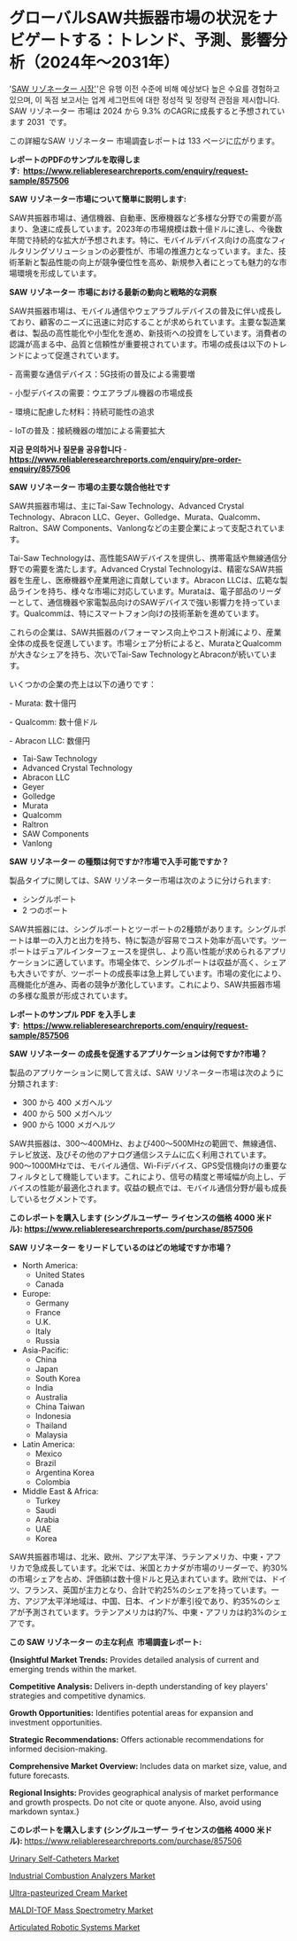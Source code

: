 <p><h1>グローバルSAW共振器市場の状況をナビゲートする：トレンド、予測、影響分析（2024年～2031年）</h1></p><p>'<a href="https://www.reliableresearchreports.com/saw-resonator-r857506?utm_campaign=110&utm_medium=36&utm_source=Github&utm_content=ia&utm_term=31102024&utm_id=saw-resonator">SAW リゾネーター 시장'</a>'은 유행 이전 수준에 비해 예상보다 높은 수요를 경험하고 있으며, 이 독점 보고서는 업계 세그먼트에 대한 정성적 및 정량적 관점을 제시합니다. SAW リゾネーター 市場は 2024 から 9.3% のCAGRに成長すると予想されています 2031&nbsp; です。</p>
<p>この詳細なSAW リゾネーター 市場調査レポートは 133 ページに広がります。</p>
<p><strong>レポートのPDFのサンプルを取得します</strong><strong>:&nbsp;&nbsp;<a href="https://www.reliableresearchreports.com/enquiry/request-sample/857506?utm_campaign=110&utm_medium=36&utm_source=Github&utm_content=ia&utm_term=31102024&utm_id=saw-resonator">https://www.reliableresearchreports.com/enquiry/request-sample/857506</a></strong></p>
<p><strong>SAW リゾネーター市場について簡単に説明します:</strong></p>
<p><p>SAW共振器市場は、通信機器、自動車、医療機器など多様な分野での需要が高まり、急速に成長しています。2023年の市場規模は数十億ドルに達し、今後数年間で持続的な拡大が予想されます。特に、モバイルデバイス向けの高度なフィルタリングソリューションの必要性が、市場の推進力となっています。また、技術革新と製品性能の向上が競争優位性を高め、新規参入者にとっても魅力的な市場環境を形成しています。</p></p>
<p><strong>SAW リゾネーター 市場における最新の動向と戦略的な洞察</strong></p>
<p><p>SAW共振器市場は、モバイル通信やウェアラブルデバイスの普及に伴い成長しており、顧客のニーズに迅速に対応することが求められています。主要な製造業者は、製品の高性能化や小型化を進め、新技術への投資をしています。消費者の認識が高まる中、品質と信頼性が重要視されています。市場の成長は以下のトレンドによって促進されています。</p><p>- 高需要な通信デバイス：5G技術の普及による需要増</p><p>- 小型デバイスの需要：ウエアラブル機器の市場成長</p><p>- 環境に配慮した材料：持続可能性の追求</p><p>- IoTの普及：接続機器の増加による需要拡大</p></p>
<p><strong>지금 문의하거나 질문을 공유합니다</strong><strong>&nbsp;</strong>-<strong><a href="https://www.reliableresearchreports.com/enquiry/pre-order-enquiry/857506?utm_campaign=110&utm_medium=36&utm_source=Github&utm_content=ia&utm_term=31102024&utm_id=saw-resonator">https://www.reliableresearchreports.com/enquiry/pre-order-enquiry/857506</a></strong></p>
<p><strong>SAW リゾネーター 市場の主要な競合他社です</strong></p>
<p><p>SAW共振器市場は、主にTai-Saw Technology、Advanced Crystal Technology、Abracon LLC、Geyer、Golledge、Murata、Qualcomm、Raltron、SAW Components、Vanlongなどの主要企業によって支配されています。</p><p>Tai-Saw Technologyは、高性能SAWデバイスを提供し、携帯電話や無線通信分野での需要を満たします。Advanced Crystal Technologyは、精密なSAW共振器を生産し、医療機器や産業用途に貢献しています。Abracon LLCは、広範な製品ラインを持ち、様々な市場に対応しています。Murataは、電子部品のリーダーとして、通信機器や家電製品向けのSAWデバイスで強い影響力を持っています。Qualcommは、特にスマートフォン向けの技術革新を進めています。</p><p>これらの企業は、SAW共振器のパフォーマンス向上やコスト削減により、産業全体の成長を促進しています。市場シェア分析によると、MurataとQualcommが大きなシェアを持ち、次いでTai-Saw TechnologyとAbraconが続いています。</p><p>いくつかの企業の売上は以下の通りです：</p><p>- Murata: 数十億円</p><p>- Qualcomm: 数十億ドル</p><p>- Abracon LLC: 数億円</p></p>
<p><ul><li>Tai-Saw Technology</li><li>Advanced Crystal Technology</li><li>Abracon LLC</li><li>Geyer</li><li>Golledge</li><li>Murata</li><li>Qualcomm</li><li>Raltron</li><li>SAW Components</li><li>Vanlong</li></ul></p>
<p><strong>SAW リゾネーター の種類は何ですか?市場で入手可能ですか？</strong></p>
<p>製品タイプに関しては、SAW リゾネーター市場は次のように分けられます:</p>
<p><ul><li>シングルポート</li><li>2 つのポート</li></ul></p>
<p><p>SAW共振器には、シングルポートとツーポートの2種類があります。シングルポートは単一の入力と出力を持ち、特に製造が容易でコスト効率が高いです。ツーポートはデュアルインターフェースを提供し、より高い性能が求められるアプリケーションに適しています。市場全体で、シングルポートは収益が高く、シェアも大きいですが、ツーポートの成長率は急上昇しています。市場の変化により、高機能化が進み、両者の競争が激化しています。これにより、SAW共振器市場の多様な風景が形成されています。</p></p>
<p><strong>レポートのサンプル PDF を入手します:&nbsp;</strong><strong>&nbsp;<a href="https://www.reliableresearchreports.com/enquiry/request-sample/857506?utm_campaign=110&utm_medium=36&utm_source=Github&utm_content=ia&utm_term=31102024&utm_id=saw-resonator">https://www.reliableresearchreports.com/enquiry/request-sample/857506</a></strong></p>
<p><strong>SAW リゾネーター の成長を促進するアプリケーションは何ですか?市場？</strong></p>
<p>製品のアプリケーションに関して言えば、SAW リゾネーター市場は次のように分類されます:</p>
<p><ul><li>300 から 400 メガヘルツ</li><li>400 から 500 メガヘルツ</li><li>900 から 1000 メガヘルツ</li></ul></p>
<p><p>SAW共振器は、300〜400MHz、および400〜500MHzの範囲で、無線通信、テレビ放送、及びその他のアナログ通信システムに広く利用されています。900〜1000MHzでは、モバイル通信、Wi-Fiデバイス、GPS受信機向けの重要なフィルタとして機能しています。これにより、信号の精度と帯域幅が向上し、デバイスの性能が最適化されます。収益の観点では、モバイル通信分野が最も成長しているセグメントです。</p></p>
<p><strong>このレポートを購入します (シングルユーザー ライセンスの価格 4000 米ドル):</strong><strong>&nbsp;<a href="https://www.reliableresearchreports.com/purchase/857506?utm_campaign=110&utm_medium=36&utm_source=Github&utm_content=ia&utm_term=31102024&utm_id=saw-resonator">https://www.reliableresearchreports.com/purchase/857506</a></strong></p>
<p><strong>SAW リゾネーター をリードしているのはどの地域ですか市場？</strong></p>
<p><ul>
    <li>
        North America:
        <ul>
            <li>United States</li>
            <li>Canada</li>
        </ul>
    </li>
    <li>
        Europe:
        <ul>
            <li>Germany</li>
            <li>France</li>
            <li>U.K.</li>
            <li>Italy</li>
            <li>Russia</li>
        </ul>
    </li>
    <li>
        Asia-Pacific:
        <ul>
            <li>China</li>
            <li>Japan</li>
            <li>South Korea</li>
            <li>India</li>
            <li>Australia</li>
            <li>China Taiwan</li>
            <li>Indonesia</li>
            <li>Thailand</li>
            <li>Malaysia</li>
        </ul>
    </li>
    <li>
        Latin America:
        <ul>
            <li>Mexico</li>
            <li>Brazil</li>
            <li>Argentina Korea</li>
            <li>Colombia</li>
        </ul>
    </li>
    <li>
        Middle East & Africa:
        <ul>
            <li>Turkey</li>
            <li>Saudi</li>
            <li>Arabia</li>
            <li>UAE</li>
            <li>Korea</li>
        </ul>
    </li>
    </ul></p>
<p><p>SAW共振器市場は、北米、欧州、アジア太平洋、ラテンアメリカ、中東・アフリカで急成長しています。北米では、米国とカナダが市場のリーダーで、約30%の市場シェアを占め、評価額は数十億ドルと見込まれています。欧州では、ドイツ、フランス、英国が主力となり、合計で約25%のシェアを持っています。一方、アジア太平洋地域は、中国、日本、インドが牽引役であり、約35%のシェアが予測されています。ラテンアメリカは約7%、中東・アフリカは約3%のシェアです。</p></p>
<p><strong>この SAW リゾネーター の主な利点&nbsp; 市場調査レポート:</strong></p>
<p><strong>{Insightful Market Trends:</strong> Provides detailed analysis of current and emerging trends within the market.</p>
<p><strong>Competitive Analysis:</strong> Delivers in-depth understanding of key players' strategies and competitive dynamics.</p>
<p><strong>Growth Opportunities:</strong> Identifies potential areas for expansion and investment opportunities.</p>
<p><strong>Strategic Recommendations:</strong> Offers actionable recommendations for informed decision-making.</p>
<p><strong>Comprehensive Market Overview: </strong>Includes data on market size, value, and future forecasts.</p>
<p><strong>Regional Insights: </strong>Provides geographical analysis of market performance and growth prospects. Do not cite or quote anyone. Also, avoid using markdown syntax.}</p>
<p><strong>このレポートを購入します (シングルユーザー ライセンスの価格 4000 米ドル):&nbsp;</strong><a href="https://www.reliableresearchreports.com/purchase/857506?utm_campaign=110&utm_medium=36&utm_source=Github&utm_content=ia&utm_term=31102024&utm_id=saw-resonator">https://www.reliableresearchreports.com/purchase/857506</a></p>
<p><p><a href="https://www.linkedin.com/pulse/navigating-urinary-self-catheters-market-expert-analysis-z36me?utm_campaign=110&utm_medium=36&utm_source=Github&utm_content=ia&utm_term=31102024&utm_id=saw-resonator">Urinary Self-Catheters Market</a></p><p><a href="https://issuu.com/reportprime-2/docs/industrial-combustion-analyzers-mar_54da66ada6c9c7?utm_campaign=110&utm_medium=36&utm_source=Github&utm_content=ia&utm_term=31102024&utm_id=saw-resonator">Industrial Combustion Analyzers Market</a></p><p><a href="https://www.linkedin.com/pulse/investing-ultra-pasteurized-cream-market-trends-leading-products-a8tme?utm_campaign=110&utm_medium=36&utm_source=Github&utm_content=ia&utm_term=31102024&utm_id=saw-resonator">Ultra-pasteurized Cream Market</a></p><p><a href="https://www.linkedin.com/pulse/global-maldi-tof-mass-spectrometry-market-trends-analysis-rbque?utm_campaign=110&utm_medium=36&utm_source=Github&utm_content=ia&utm_term=31102024&utm_id=saw-resonator">MALDI-TOF Mass Spectrometry Market</a></p><p><a href="https://issuu.com/reportprime-2/docs/articulated-robotic-systems-market-_e81dcbf66d1493?utm_campaign=110&utm_medium=36&utm_source=Github&utm_content=ia&utm_term=31102024&utm_id=saw-resonator">Articulated Robotic Systems Market</a></p></p>
<p>&nbsp;</p>
